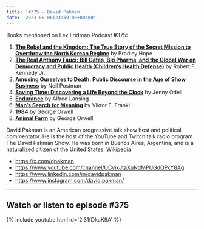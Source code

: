 ```yaml
---
title: '#375 – David Pakman'
date: '2023-05-06T23:59:00+00:00'
---
```


Books mentioned on Lex Fridman Podcast #375:

1. <b><a href="https://amzn.to/3VVbRBe" target="_blank" rel="sponsored noopener noreferrer">The Rebel and the Kingdom: The True Story of the Secret Mission to Overthrow the North Korean Regime</a></b> by Bradley Hope
2. <b><a href="https://amzn.to/41pQjO7" target="_blank" rel="sponsored noopener noreferrer">The Real Anthony Fauci: Bill Gates, Big Pharma, and the Global War on Democracy and Public Health (Children’s Health Defense)</a></b> by Robert F. Kennedy Jr.
3. <b><a href="https://amzn.to/3BfKnMU" target="_blank" rel="sponsored noopener noreferrer">Amusing Ourselves to Death: Public Discourse in the Age of Show Business</a></b> by Neil Postman
4. <b><a href="https://amzn.to/3MdgenR" target="_blank" rel="sponsored noopener noreferrer">Saving Time: Discovering a Life Beyond the Clock</a></b> by Jenny Odell
5. <b><a href="https://amzn.to/3psvvrW" target="_blank" rel="sponsored noopener noreferrer">Endurance</a></b> by Alfred Lansing
6. <b><a href="https://amzn.to/42JqVUB" target="_blank" rel="sponsored noopener noreferrer">Man’s Search for Meaning</a></b> by Viktor E. Frankl
7. <b><a href="https://amzn.to/3nUKNoP" target="_blank" rel="sponsored noopener noreferrer">1984</a></b> by George Orwell
8. <b><a href="https://amzn.to/3MilIhf" target="_blank" rel="sponsored noopener noreferrer">Animal Farm</a></b> by George Orwell

David Pakman is an American progressive talk show host and political commentator. He is the host of the YouTube and Twitch talk radio program The David Pakman Show. He was born in Buenos Aires, Argentina, and is a naturalized citizen of the United States. <a href="https://en.wikipedia.org/wiki/David_Pakman" target="_blank">Wikipedia</a>

- <a href="https://x.com/dpakman" target="_blank">https://x.com/dpakman</a>
- <a href="https://www.youtube.com/channel/UCvixJtaXuNdMPUGdOPcY8Ag" target="_blank">https://www.youtube.com/channel/UCvixJtaXuNdMPUGdOPcY8Ag</a>
- <a href="https://www.linkedin.com/in/davidpakman" target="_blank">https://www.linkedin.com/in/davidpakman</a>
- <a href="https://www.instagram.com/david.pakman/" target="_blank">https://www.instagram.com/david.pakman/</a>

- - - - - -

## Watch or listen to episode #375

{% include youtube.html id='2i31fDkaK9A' %}